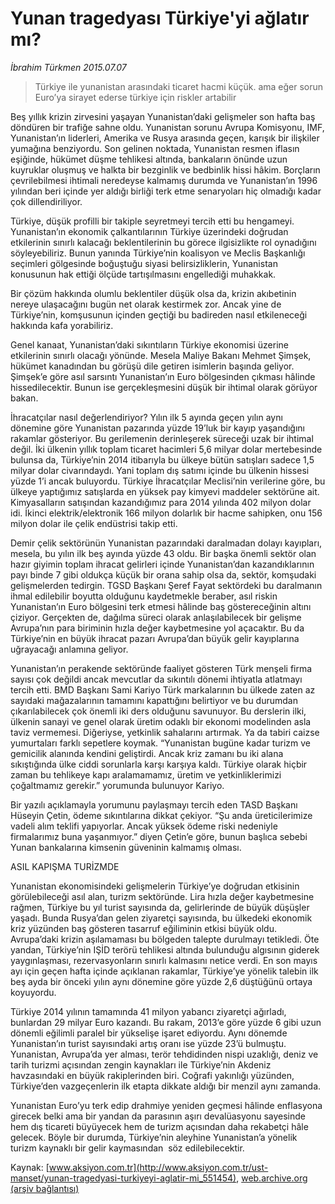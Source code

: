 # Yunan tragedyası Türkiye'yi ağlatır mı?

*İbrahim Türkmen 2015.07.07*

<div class="pNewsDetailMainContent" itemprop="articleBody">
 <blockquote>
  <p>
   Türkiye ile yunanistan arasındaki ticaret hacmi küçük. ama eğer sorun Euro’ya sirayet ederse türkiye için riskler artabilir
  </p>
 </blockquote>
 <p>
  Beş yıllık krizin zirvesini yaşayan Yunanistan’daki gelişmeler son hafta baş döndüren bir trafiğe sahne oldu. Yunanistan sorunu Avrupa Komisyonu, IMF, Yunanistan’ın liderleri, Amerika ve Rusya arasında geçen, karışık bir ilişkiler yumağına benziyordu. Son gelinen noktada, Yunanistan resmen iflasın eşiğinde, hükümet düşme tehlikesi altında, bankaların önünde uzun kuyruklar oluşmuş ve halkta bir bezginlik ve bedbinlik hissi hâkim. Borçların çevrilebilmesi ihtimali neredeyse kalmamış durumda ve Yunanistan’ın 1996 yılından beri içinde yer aldığı birliği terk etme senaryoları hiç olmadığı kadar çok dillendiriliyor.
 </p>
 <p>
  Türkiye, düşük profilli bir takiple seyretmeyi tercih etti bu hengameyi. Yunanistan’ın ekonomik çalkantılarının Türkiye üzerindeki doğrudan etkilerinin sınırlı kalacağı beklentilerinin bu görece ilgisizlikte rol oynadığını söyleyebiliriz. Bunun yanında Türkiye’nin koalisyon ve Meclis Başkanlığı seçimleri gölgesinde boğuştuğu siyasi belirsizliklerin, Yunanistan konusunun hak ettiği ölçüde tartışılmasını engellediği muhakkak.
 </p>
 <p>
  Bir çözüm hakkında olumlu beklentiler düşük olsa da, krizin akıbetinin nereye ulaşacağını bugün net olarak kestirmek zor. Ancak yine de Türkiye’nin, komşusunun içinden geçtiği bu badireden nasıl etkileneceği hakkında kafa yorabiliriz.
 </p>
 <p>
  Genel kanaat, Yunanistan’daki sıkıntıların Türkiye ekonomisi üzerine etkilerinin sınırlı olacağı yönünde. Mesela Maliye Bakanı Mehmet Şimşek, hükümet kanadından bu görüşü dile getiren isimlerin başında geliyor. Şimşek’e göre asıl sarsıntı Yunanistan’ın Euro bölgesinden çıkması hâlinde hissedilecektir. Bunun ise gerçekleşmesini düşük bir ihtimal olarak görüyor bakan.
 </p>
 <p>
  İhracatçılar nasıl değerlendiriyor? Yılın ilk 5 ayında geçen yılın aynı dönemine göre Yunanistan pazarında yüzde 19’luk bir kayıp yaşandığını rakamlar gösteriyor. Bu gerilemenin derinleşerek süreceği uzak bir ihtimal değil. İki ülkenin yıllık toplam ticaret hacimleri 5,6 milyar dolar mertebesinde bulunsa da, Türkiye’nin 2014 itibarıyla bu ülkeye bütün satışları sadece 1,5 milyar dolar civarındaydı. Yani toplam dış satımı içinde bu ülkenin hissesi yüzde 1’i ancak buluyordu. Türkiye İhracatçılar Meclisi’nin verilerine göre, bu ülkeye yaptığımız satışlarda en yüksek pay kimyevi maddeler sektörüne ait. Kimyasalların satışından kazandığımız para 2014 yılında 402 milyon dolar idi. İkinci elektrik/elektronik 166 milyon dolarlık bir hacme sahipken, onu 156 milyon dolar ile çelik endüstrisi takip etti.
 </p>
 <p>
  Demir çelik sektörünün Yunanistan pazarındaki daralmadan dolayı kayıpları, mesela, bu yılın ilk beş ayında yüzde 43 oldu. Bir başka önemli sektör olan hazır giyimin toplam ihracat gelirleri içinde Yunanistan’dan kazandıklarının payı binde 7 gibi oldukça küçük bir orana sahip olsa da, sektör, komşudaki gelişmelerden tedirgin. TGSD Başkanı Şeref Fayat sektördeki bu daralmanın ihmal edilebilir boyutta olduğunu kaydetmekle beraber, asıl riskin Yunanistan’ın Euro bölgesini terk etmesi hâlinde baş göstereceğinin altını çiziyor. Gerçekten de, dağılma süreci olarak anlaşılabilecek bir gelişme Avrupa’nın para biriminin hızla değer kaybetmesine yol açacaktır. Bu da Türkiye’nin en büyük ihracat pazarı Avrupa’dan büyük gelir kayıplarına uğrayacağı anlamına geliyor.
 </p>
 <p>
  Yunanistan’ın perakende sektöründe faaliyet gösteren Türk menşeli firma sayısı çok değildi ancak mevcutlar da sıkıntılı dönemi ihtiyatla atlatmayı tercih etti. BMD Başkanı Sami Kariyo Türk markalarının bu ülkede zaten az sayıdaki mağazalarının tamamını kapattığını belirtiyor ve bu durumdan çıkarılabilecek çok önemli iki ders olduğunu savunuyor. Bu derslerin ilki, ülkenin sanayi ve genel olarak üretim odaklı bir ekonomi modelinden asla taviz vermemesi. Diğeriyse, yetkinlik sahalarını artırmak. Ya da tabiri caizse yumurtaları farklı sepetlere koymak. “Yunanistan bugüne kadar turizm ve gemicilik alanında kendini geliştirdi. Ancak kriz zamanı bu iki alana sıkıştığında ülke ciddi sorunlarla karşı karşıya kaldı. Türkiye olarak hiçbir zaman bu tehlikeye kapı aralamamamız, üretim ve yetkinliklerimizi çoğaltmamız gerekir.” yorumunda bulunuyor Kariyo.
 </p>
 <p>
  Bir yazılı açıklamayla yorumunu paylaşmayı tercih eden TASD Başkanı Hüseyin Çetin, ödeme sıkıntılarına dikkat çekiyor. “Şu anda üreticilerimize vadeli alım teklifi yapıyorlar. Ancak yüksek ödeme riski nedeniyle firmalarımız buna yaşanmıyor.” diyen Çetin’e göre, bunun başlıca sebebi Yunan bankalarına kimsenin güveninin kalmamış olması.
 </p>
 <p>
  ASIL KAPIŞMA TURİZMDE
 </p>
 <p>
  Yunanistan ekonomisindeki gelişmelerin Türkiye’ye doğrudan etkisinin görülebileceği asıl alan, turizm sektöründe. Lira hızla değer kaybetmesine rağmen, Türkiye bu yıl turist sayısında da, gelirlerinde de büyük düşüşler yaşadı. Bunda Rusya’dan gelen ziyaretçi sayısında, bu ülkedeki ekonomik kriz yüzünden baş gösteren tasarruf eğiliminin etkisi büyük oldu. Avrupa’daki krizin aşılamaması bu bölgeden talepte durulmayı tetikledi. Öte yandan, Türkiye’nin IŞİD terörü tehlikesi altında bulunduğu algısının giderek yaygınlaşması, rezervasyonların sınırlı kalmasını netice verdi. En son mayıs ayı için geçen hafta içinde açıklanan rakamlar, Türkiye’ye yönelik talebin ilk beş ayda bir önceki yılın aynı dönemine göre yüzde 2,6 düştüğünü ortaya koyuyordu.
 </p>
 <p>
  Türkiye 2014 yılının tamamında 41 milyon yabancı ziyaretçi ağırladı, bunlardan 29 milyar Euro kazandı. Bu rakam, 2013’e göre yüzde 6 gibi uzun dönemli eğilimli paralel bir yükselişe işaret ediyordu. Aynı dönemde Yunanistan’ın turist sayısındaki artış oranı ise yüzde 23’ü bulmuştu. Yunanistan, Avrupa’da yer alması, terör tehdidinden nispi uzaklığı, deniz ve tarih turizmi açısından zengin kaynakları ile Türkiye’nin Akdeniz havzasındaki en büyük rakiplerinden biri. Coğrafi yakınlığı yüzünden, Türkiye’den vazgeçenlerin ilk etapta dikkate aldığı bir menzil aynı zamanda.
 </p>
 <p>
  Yunanistan Euro’yu terk edip drahmiye yeniden geçmesi hâlinde enflasyona girecek belki ama bir yandan da parasının aşırı devalüasyonu sayesinde hem dış ticareti büyüyecek hem de turizm açısından daha rekabetçi hâle gelecek. Böyle bir durumda, Türkiye’nin aleyhine Yunanistan’a yönelik turizm kaynaklı bir gelir kaymasından  söz edilebilecektir.
 </p>
</div>


Kaynak: [www.aksiyon.com.tr](http://www.aksiyon.com.tr/ust-manset/yunan-tragedyasi-turkiyeyi-aglatir-mi_551454), [web.archive.org (arşiv bağlantısı)](http://web.archive.org/web/20150729002933/http://www.aksiyon.com.tr/ust-manset/yunan-tragedyasi-turkiyeyi-aglatir-mi_551454)
